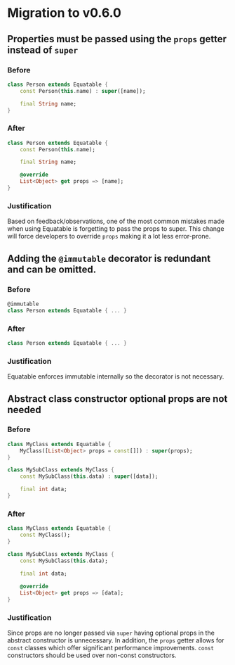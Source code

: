 # Migration to v0.6.0

## Properties must be passed using the `props` getter instead of `super`

### Before

```dart
class Person extends Equatable {
    const Person(this.name) : super([name]);

    final String name;
}
```

### After

```dart
class Person extends Equatable {
    const Person(this.name);

    final String name;

    @override
    List<Object> get props => [name];
}
```

### Justification

Based on feedback/observations, one of the most common mistakes made when using Equatable is forgetting to pass the props to super. This change will force developers to override `props` making it a lot less error-prone.

## Adding the `@immutable` decorator is redundant and can be omitted.

### Before

```dart
@immutable
class Person extends Equatable { ... }
```

### After

```dart
class Person extends Equatable { ... }
```

### Justification

Equatable enforces immutable internally so the decorator is not necessary.

## Abstract class constructor optional props are not needed

### Before

```dart
class MyClass extends Equatable {
    MyClass([List<Object> props = const[]]) : super(props);
}

class MySubClass extends MyClass {
    const MySubClass(this.data) : super([data]);

    final int data;
}
```

### After

```dart
class MyClass extends Equatable {
    const MyClass();
}

class MySubClass extends MyClass {
    const MySubClass(this.data);

    final int data;
    
    @override
    List<Object> get props => [data];
}
```

### Justification

Since props are no longer passed via `super` having optional props in the abstract constructor is unnecessary. In addition, the `props` getter allows for `const` classes which offer significant performance improvements. `const` constructors should be used over non-const constructors.

